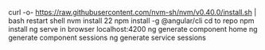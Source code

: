 curl -o- https://raw.githubusercontent.com/nvm-sh/nvm/v0.40.0/install.sh | bash
restart shell
nvm install 22
npm install -g @angular/cli
cd to repo
npm install
ng serve
in browser localhost:4200
ng generate component home
ng generate component sessions
ng generate service sessions